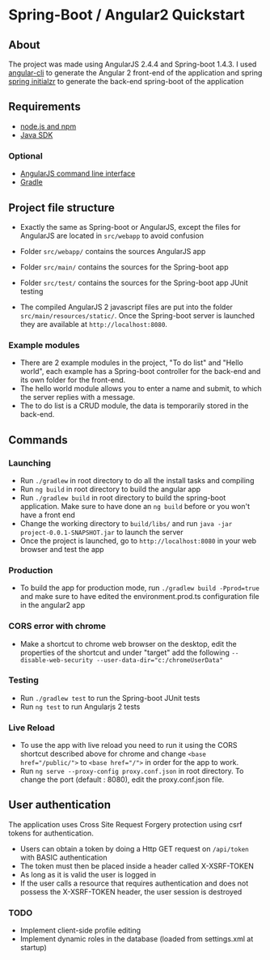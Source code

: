 # Spring-Boot / Angular2 Quickstart

## About

The project was made using AngularJS 2.4.4 and Spring-boot 1.4.3. I used [angular-cli](https://github.com/angular/angular-cli) to generate the Angular 2 front-end of the application and spring [spring initialzr](http://start.spring.io/) to generate the back-end spring-boot of the application

## Requirements

- [node.js and npm](https://nodejs.org/)
- [Java SDK](https://www.oracle.com/downloads/index.html)

### Optional

- [AngularJS command line interface](https://github.com/angular/angular-cli)
- [Gradle](https://gradle.org/)

## Project file structure

- Exactly the same as Spring-boot or AngularJS, except the files for AngularJS are located in `src/webapp` to avoid confusion
- Folder `src/webapp/` contains the sources AngularJS app
- Folder `src/main/` contains the sources for the Spring-boot app
- Folder `src/test/` contains the sources for the Spring-boot app JUnit testing

- The compiled AngularJS 2 javascript files are put into the folder `src/main/resources/static/`. Once the Spring-boot server is launched they are available at `http://localhost:8080`.

### Example modules
- There are 2 example modules in the project, "To do list" and "Hello world", each example has a Spring-boot controller for the back-end and its own folder for the front-end.
- The hello world module allows you to enter a name and submit, to which the server replies with a message.
- The to do list is a CRUD module, the data is temporarily stored in the back-end.

## Commands

### Launching

- Run `./gradlew` in root directory to do all the install tasks and compiling
- Run  `ng build` in root directory to build the angular app
- Run `./gradlew build` in root directory to build the spring-boot application. Make sure to have done an `ng build` before or you won't have a front end
- Change the working directory to `build/libs/` and run `java -jar project-0.0.1-SNAPSHOT.jar` to launch the server
- Once the project is launched, go to `http://localhost:8080` in your web browser and test the app

### Production

- To build the app for production mode, run `./gradlew build -Pprod=true` and make sure to have edited the environment.prod.ts configuration file in the angular2 app

### CORS error with chrome
- Make a shortcut to chrome web browser on the desktop, edit the properties of the shortcut and under "target" add the following `--disable-web-security --user-data-dir="c:/chromeUserData"`

### Testing

- Run `./gradlew test` to run the Spring-boot JUnit tests
- Run `ng test` to run Angularjs 2 tests

### Live Reload

- To use the app with live reload you need to run it using the CORS shortcut described above for chrome and change `<base href="/public/">` to `<base href="/">` in order for the app to work.
- Run `ng serve --proxy-config proxy.conf.json` in root directory. To change the port (default : 8080), edit the proxy.conf.json file.


## User authentication

The application uses Cross Site Request Forgery protection using csrf tokens for authentication.

- Users can obtain a token by doing a Http GET request on `/api/token` with BASIC authentication
- The token must then be placed inside a header called X-XSRF-TOKEN
- As long as it is valid the user is logged in
- If the user calls a resource that requires authentication and does not possess the X-XSRF-TOKEN header, the user session is destroyed

### TODO

- Implement client-side profile editing
- Implement dynamic roles in the database (loaded from settings.xml at startup)
